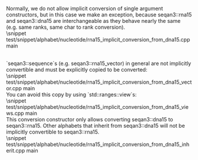 <!-- SPDX-FileCopyrightText: 2006-2025 Knut Reinert & Freie Universität Berlin
     SPDX-FileCopyrightText: 2016-2025 Knut Reinert & MPI für molekulare Genetik
     SPDX-License-Identifier: CC-BY-4.0
-->

Normally, we do not allow implicit conversion of single argument constructors, but in this case we make an exception,
because seqan3::rna15 and seqan3::dna15 are interchangeable as they behave nearly the same (e.g. same ranks, same
char to rank conversion).
<br>
\snippet test/snippet/alphabet/nucleotide/rna15_implicit_conversion_from_dna15.cpp main

<br>
`seqan3::sequence`s (e.g. seqan3::rna15_vector) in general are not implicitly convertible and must be explicitly
copied to be converted:
<br>
\snippet test/snippet/alphabet/nucleotide/rna15_implicit_conversion_from_dna15_vector.cpp main

<br>
You can avoid this copy by using `std::ranges::view`s:
<br>
\snippet test/snippet/alphabet/nucleotide/rna15_implicit_conversion_from_dna15_views.cpp main

<br>
This conversion constructor only allows converting seqan3::dna15 to seqan3::rna15. Other alphabets that inherit
from seqan3::dna15 will not be implicitly convertible to seqan3::rna15.
<br>
\snippet test/snippet/alphabet/nucleotide/rna15_implicit_conversion_from_dna15_inherit.cpp main
